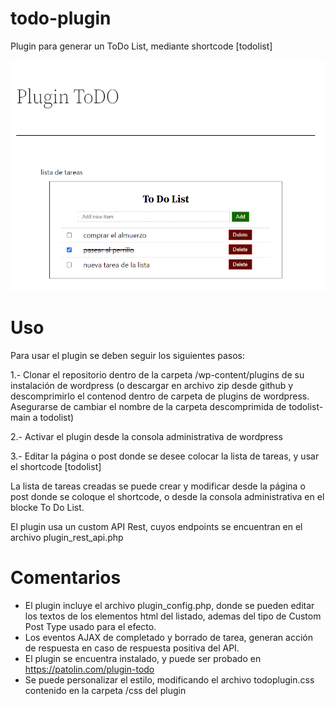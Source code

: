 # todo-plugin

Plugin para generar un ToDo List, mediante shortcode [todolist]

![alt text](https://github.com/patolin/todolist/raw/main/todo_screenshot.png "Ejemplo de shortcode ejecutado en la página")

# Uso

Para usar el plugin se deben seguir los siguientes pasos:

1.- Clonar el repositorio dentro de la carpeta /wp-content/plugins de su instalación de wordpress (o descargar en archivo zip desde github y descomprimirlo el contenod dentro de carpeta de plugins de wordpress. Asegurarse de cambiar el nombre de la carpeta descomprimida de todolist-main a todolist)

2.- Activar el plugin desde la consola administrativa de wordpress

3.- Editar la página o post donde se desee colocar la lista de tareas, y usar el shortcode [todolist]

La lista de tareas creadas se puede crear y modificar desde la página o post donde se coloque el shortcode, o desde la consola administrativa en el blocke To Do List.

El plugin usa un custom API Rest, cuyos endpoints se encuentran en el archivo plugin_rest_api.php


# Comentarios

- El plugin incluye el archivo plugin_config.php, donde se pueden editar los textos de los elementos html del listado, ademas del tipo de Custom Post Type usado para el efecto.
- Los eventos AJAX de completado y borrado de tarea, generan acción de respuesta en caso de respuesta positiva del API.
- El plugin se encuentra instalado, y puede ser probado en https://patolin.com/plugin-todo
- Se puede personalizar el estilo, modificando el archivo todoplugin.css contenido en la carpeta /css del plugin
